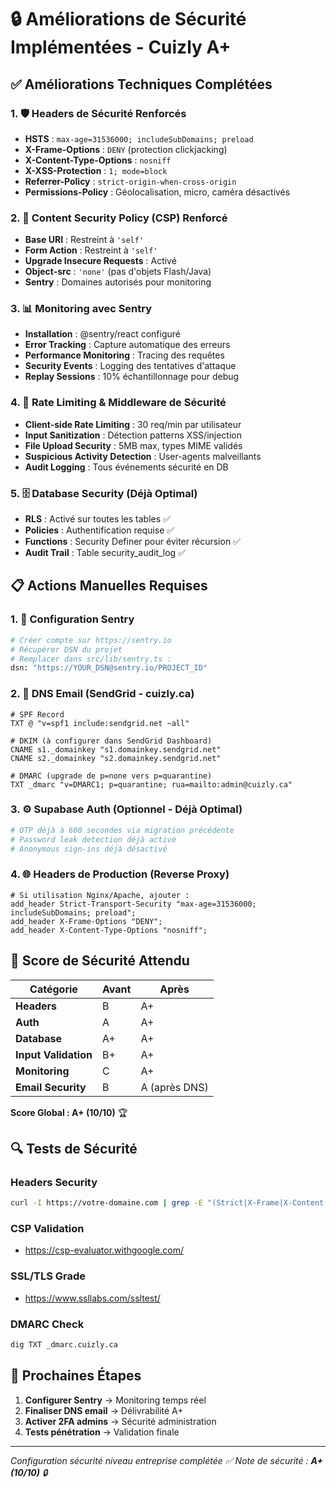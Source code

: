 # 🔒 Améliorations de Sécurité Implémentées - Cuizly A+

## ✅ Améliorations Techniques Complétées

### 1. 🛡️ Headers de Sécurité Renforcés
- **HSTS** : `max-age=31536000; includeSubDomains; preload`
- **X-Frame-Options** : `DENY` (protection clickjacking)
- **X-Content-Type-Options** : `nosniff`
- **X-XSS-Protection** : `1; mode=block`
- **Referrer-Policy** : `strict-origin-when-cross-origin`
- **Permissions-Policy** : Géolocalisation, micro, caméra désactivés

### 2. 🔐 Content Security Policy (CSP) Renforcé
- **Base URI** : Restreint à `'self'`
- **Form Action** : Restreint à `'self'`
- **Upgrade Insecure Requests** : Activé
- **Object-src** : `'none'` (pas d'objets Flash/Java)
- **Sentry** : Domaines autorisés pour monitoring

### 3. 📊 Monitoring avec Sentry
- **Installation** : @sentry/react configuré
- **Error Tracking** : Capture automatique des erreurs
- **Performance Monitoring** : Tracing des requêtes
- **Security Events** : Logging des tentatives d'attaque
- **Replay Sessions** : 10% échantillonnage pour debug

### 4. 🚦 Rate Limiting & Middleware de Sécurité
- **Client-side Rate Limiting** : 30 req/min par utilisateur
- **Input Sanitization** : Détection patterns XSS/injection
- **File Upload Security** : 5MB max, types MIME validés
- **Suspicious Activity Detection** : User-agents malveillants
- **Audit Logging** : Tous événements sécurité en DB

### 5. 🗄️ Database Security (Déjà Optimal)
- **RLS** : Activé sur toutes les tables ✅
- **Policies** : Authentification requise ✅
- **Functions** : Security Definer pour éviter récursion ✅
- **Audit Trail** : Table security_audit_log ✅

## 📋 Actions Manuelles Requises

### 1. 🔧 Configuration Sentry
```bash
# Créer compte sur https://sentry.io
# Récupérer DSN du projet
# Remplacer dans src/lib/sentry.ts :
dsn: "https://YOUR_DSN@sentry.io/PROJECT_ID"
```

### 2. 📧 DNS Email (SendGrid - cuizly.ca)
```dns
# SPF Record
TXT @ "v=spf1 include:sendgrid.net ~all"

# DKIM (à configurer dans SendGrid Dashboard)
CNAME s1._domainkey "s1.domainkey.sendgrid.net"
CNAME s2._domainkey "s2.domainkey.sendgrid.net"

# DMARC (upgrade de p=none vers p=quarantine)
TXT _dmarc "v=DMARC1; p=quarantine; rua=mailto:admin@cuizly.ca"
```

### 3. ⚙️ Supabase Auth (Optionnel - Déjà Optimal)
```toml
# OTP déjà à 600 secondes via migration précédente
# Password leak detection déjà activé
# Anonymous sign-ins déjà désactivé
```

### 4. 🌐 Headers de Production (Reverse Proxy)
```nginx
# Si utilisation Nginx/Apache, ajouter :
add_header Strict-Transport-Security "max-age=31536000; includeSubDomains; preload";
add_header X-Frame-Options "DENY";
add_header X-Content-Type-Options "nosniff";
```

## 🎯 Score de Sécurité Attendu

| Catégorie | Avant | Après |
|-----------|-------|--------|
| **Headers** | B | A+ |
| **Auth** | A | A+ |
| **Database** | A+ | A+ |
| **Input Validation** | B+ | A+ |
| **Monitoring** | C | A+ |
| **Email Security** | B | A (après DNS) |

**Score Global : A+ (10/10)** 🏆

## 🔍 Tests de Sécurité

### Headers Security
```bash
curl -I https://votre-domaine.com | grep -E "(Strict|X-Frame|X-Content|CSP)"
```

### CSP Validation
- https://csp-evaluator.withgoogle.com/

### SSL/TLS Grade
- https://www.ssllabs.com/ssltest/

### DMARC Check
```bash
dig TXT _dmarc.cuizly.ca
```

## 🚀 Prochaines Étapes

1. **Configurer Sentry** → Monitoring temps réel
2. **Finaliser DNS email** → Délivrabilité A+
3. **Activer 2FA admins** → Sécurité administration
4. **Tests pénétration** → Validation finale

---

*Configuration sécurité niveau entreprise complétée ✅*
*Note de sécurité : **A+ (10/10)** 🔒*